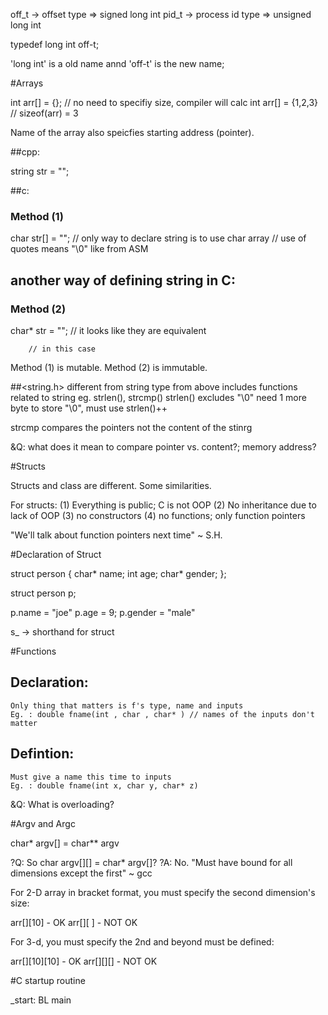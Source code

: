 off_t -> offset type => signed long int
pid_t -> process id type => unsigned long int

typedef long int off-t; 

'long int' is a old name annd 'off-t' is the new name; 

#Arrays 

int arr[] =  {}; // no need to specifiy size, compiler will calc
int arr[] = {1,2,3} // sizeof(arr) = 3

Name of the array also speicfies starting address (pointer).

##cpp:

string str = ""; 

##c:
### Method (1) 
char str[] = ""; // only way to declare string is to use char array
		 // use of quotes means "\0" like from ASM

## another way of defining string in C:
### Method (2)
char* str = ""; // it looks like they are equivalent

		// in this case 
 
Method (1) is mutable. Method (2) is immutable.


##<string.h> 
different from string type from above
includes functions related to string
 eg. strlen(), strcmp() 
strlen() excludes "\0"
need 1 more byte to store "\0", must use strlen()++

strcmp compares the pointers not the content of the stinrg

&Q: what does it mean to compare pointer vs. content?; memory address?

#Structs

Structs and class are different. Some similarities.

For structs:
	(1) Everything is public; C is not OOP
	(2) No inheritance due to lack of OOP
	(3) no constructors
	(4) no functions; only function pointers
	
"We'll talk about function pointers next time" ~ S.H.

#Declaration of Struct

struct person {
	char* name;
	int age;
	char* gender;
};

struct person p;

p.name = "joe"
p.age = 9;
p.gender = "male"

s_ -> shorthand for struct


#Functions


## Declaration:
	

	Only thing that matters is f's type, name and inputs
	Eg. : double fname(int , char , char* ) // names of the inputs don't matter


##  Defintion:

	Must give a name this time to inputs
	Eg. : double fname(int x, char y, char* z) 


&Q: What is overloading?

#Argv and Argc

char* argv[] = char** argv

?Q: So char argv[][] = char* argv[]?
?A: No. "Must have bound for all dimensions except the first" ~ gcc

For 2-D array in bracket format, you must specify the second dimension's size:

arr[][10] - OK
arr[][ ]  - NOT OK

For 3-d, you must specify the 2nd and beyond must be defined: 


arr[][10][10] - OK
arr[][][] - NOT OK


#C startup routine

_start: 
	BL main

## 

